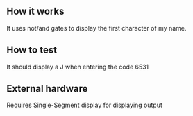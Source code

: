 <!---

This file is used to generate your project datasheet. Please fill in the information below and delete any unused
sections.

You can also include images in this folder and reference them in the markdown. Each image must be less than
512 kb in size, and the combined size of all images must be less than 1 MB.
-->

## How it works

It uses not/and gates to display the first character of my name. 

## How to test

It should display a J when entering the code 6531

## External hardware

Requires Single-Segment display for displaying output
